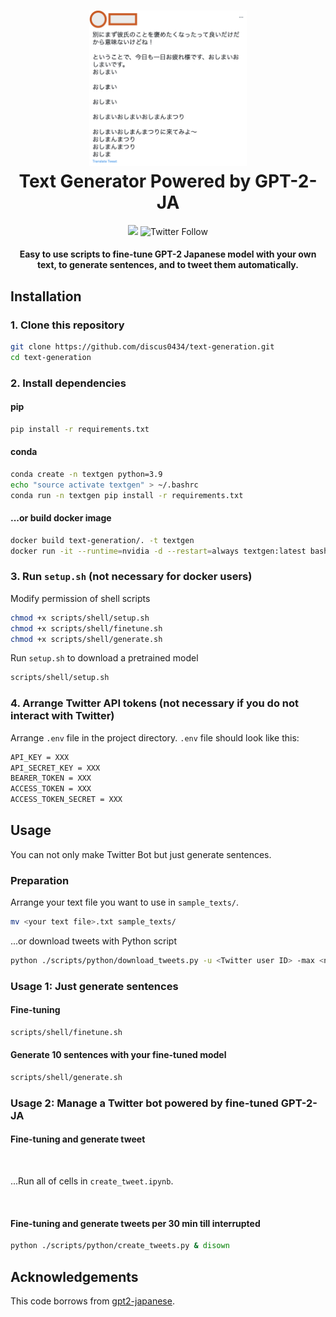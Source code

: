 <h1 align="center">
  <img src="./docs/images/image.png" width="50%">
  <br>
  Text Generator Powered by GPT-2-JA
</h1>

<p align="center">
  <a href="https://www.codacy.com/gh/discus0434/text-generation/dashboard?utm_source=github.com&amp;utm_medium=referral&amp;utm_content=discus0434/text-generation&amp;utm_campaign=Badge_Grade"><img src="https://app.codacy.com/project/badge/Grade/52d3bb26d382445a9bc5d1fd4a8cfc49"/></a>
  <img alt="Twitter Follow" src="https://img.shields.io/twitter/follow/_determina_?color=skyblue&style=social">
</p>

<h4 align="center">
  Easy to use scripts to fine-tune GPT-2 Japanese model with your own text, to generate sentences, and to tweet them automatically.
  <br>
</h4>

## Installation

### 1. Clone this repository

```zsh
git clone https://github.com/discus0434/text-generation.git
cd text-generation
```

### 2. Install dependencies

#### pip

```zsh
pip install -r requirements.txt
```

#### conda

```zsh
conda create -n textgen python=3.9
echo "source activate textgen" > ~/.bashrc
conda run -n textgen pip install -r requirements.txt
```

#### ...or build docker image

```zsh
docker build text-generation/. -t textgen
docker run -it --runtime=nvidia -d --restart=always textgen:latest bash
```

### 3. Run `setup.sh` (not necessary for docker users)

Modify permission of shell scripts

```zsh
chmod +x scripts/shell/setup.sh
chmod +x scripts/shell/finetune.sh
chmod +x scripts/shell/generate.sh
```

Run `setup.sh` to download a pretrained model

```zsh
scripts/shell/setup.sh
```

### 4. Arrange Twitter API tokens (not necessary if you do not interact with Twitter)

Arrange `.env` file in the project directory.
`.env` file should look like this:

```txt
API_KEY = XXX
API_SECRET_KEY = XXX
BEARER_TOKEN = XXX
ACCESS_TOKEN = XXX
ACCESS_TOKEN_SECRET = XXX
```

## Usage

You can not only make Twitter Bot but just generate sentences.

### Preparation

Arrange your text file you want to use in `sample_texts/`.
```zsh
mv <your text file>.txt sample_texts/
```

...or download tweets with Python script

```zsh
python ./scripts/python/download_tweets.py -u <Twitter user ID> -max <number of tweets you will get>
```

### Usage 1: Just generate sentences

#### Fine-tuning

```zsh
scripts/shell/finetune.sh
```
#### Generate 10 sentences with your fine-tuned model

```zsh
scripts/shell/generate.sh
```

### Usage 2: Manage a Twitter bot powered by fine-tuned GPT-2-JA

#### Fine-tuning and generate tweet
<br>

...Run all of cells in `create_tweet.ipynb`.

<br>

#### Fine-tuning and generate tweets per 30 min till interrupted

```zsh
python ./scripts/python/create_tweets.py & disown
```

## Acknowledgements

This code borrows from [gpt2-japanese](https://github.com/tanreinama/gpt2-japanese).
